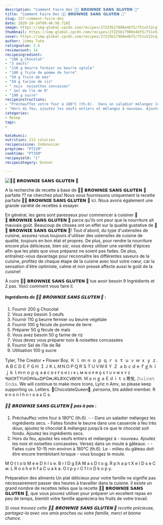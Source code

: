 ```yaml
---
description: "Comment Faire Des 🍫🥜 𝗕𝗥𝗢𝗪𝗡𝗜𝗘 𝗦𝗔𝗡𝗦 𝗚𝗟𝗨𝗧𝗘𝗡 🥜"
title: "Comment Faire Des 🍫🥜 𝗕𝗥𝗢𝗪𝗡𝗜𝗘 𝗦𝗔𝗡𝗦 𝗚𝗟𝗨𝗧𝗘𝗡 🥜"
slug: 337-comment-faire-des
date: 2020-10-24T09:46:56.710Z
image: https://img-global.cpcdn.com/recipes/27225b17980e4bf5/751x532cq70/🍫🥜-𝗕𝗥𝗢𝗪𝗡𝗜𝗘-𝗦𝗔𝗡𝗦-𝗚𝗟𝗨𝗧𝗘𝗡-🥜-photo-principale-de-la-recette.jpg
thumbnail: https://img-global.cpcdn.com/recipes/27225b17980e4bf5/751x532cq70/🍫🥜-𝗕𝗥𝗢𝗪𝗡𝗜𝗘-𝗦𝗔𝗡𝗦-𝗚𝗟𝗨𝗧𝗘𝗡-🥜-photo-principale-de-la-recette.jpg
cover: https://img-global.cpcdn.com/recipes/27225b17980e4bf5/751x532cq70/🍫🥜-𝗕𝗥𝗢𝗪𝗡𝗜𝗘-𝗦𝗔𝗡𝗦-𝗚𝗟𝗨𝗧𝗘𝗡-🥜-photo-principale-de-la-recette.jpg
author: Jimmy Tate
ratingvalue: 3.6
reviewcount: 14
recipeingredient:
- "200 g Chocolat"
- "3 oeufs"
- "110 g beurre fermier ou beurre vgtale"
- "100 g fcule de pomme de terre"
- "50 g fcule de mas"
- "50 g farine de riz"
- " noix  noisettes concasses"
- " Sel de lle de R"
- "100 g sucre"
recipeinstructions:
- "Préchauffez votre four à 180°C (th.6).  Dans un saladier mélangez les ingrédients secs.  Faites fondre le beurre dans une casserole à feu très doux, ajoutez le chocolat &amp; mélangez jusqu’à ce que le chocolat soit fondu. Ajoutez les ingrédients secs."
- "Hors du feu, ajoutez les oeufs entiers et mélangez à nouveau. Ajoutez les noix et noisettes concassées. Versez dans un moule à gâteaux.  Faites cuire 10-15 min environ à 180°C (th.6). Le milieu du gâteau doit être encore tremblotant lorsque vous bougez le moule."
categories:
- Resep
tags:
- 

katakunci:  
nutrition: 213 calories
recipecuisine: Indonesian
preptime: "PT21M"
cooktime: "PT35M"
recipeyield: "1"
recipecategory: Dinner

---
```



![🍫🥜 𝗕𝗥𝗢𝗪𝗡𝗜𝗘 𝗦𝗔𝗡𝗦 𝗚𝗟𝗨𝗧𝗘𝗡 🥜](https://img-global.cpcdn.com/recipes/27225b17980e4bf5/751x532cq70/🍫🥜-𝗕𝗥𝗢𝗪𝗡𝗜𝗘-𝗦𝗔𝗡𝗦-𝗚𝗟𝗨𝗧𝗘𝗡-🥜-photo-principale-de-la-recette.jpg)

A la recherche de recette à base de 🍫🥜 𝗕𝗥𝗢𝗪𝗡𝗜𝗘 𝗦𝗔𝗡𝗦 𝗚𝗟𝗨𝗧𝗘𝗡 🥜 parfaite ?? ne cherchez plus! Nous vous fournissons uniquement la recette parfaite 🍫🥜 𝗕𝗥𝗢𝗪𝗡𝗜𝗘 𝗦𝗔𝗡𝗦 𝗚𝗟𝗨𝗧𝗘𝗡 🥜 ici. Nous avons également une grande variété de recettes à essayer.

En général, les gens sont paresseux pour commencer à cuisiner 🍫🥜 𝗕𝗥𝗢𝗪𝗡𝗜𝗘 𝗦𝗔𝗡𝗦 𝗚𝗟𝗨𝗧𝗘𝗡 🥜 parce qu'ils ont peur que la nourriture ait mauvais goût. Beaucoup de choses ont un effet sur la qualité gustative de 🍫🥜 𝗕𝗥𝗢𝗪𝗡𝗜𝗘 𝗦𝗔𝗡𝗦 𝗚𝗟𝗨𝗧𝗘𝗡 🥜! Tout d'abord, du type d'ustensiles de cuisine, assurez-vous toujours d'utiliser des ustensiles de cuisine de qualité, toujours en bon état et propres. De plus, pour rendre la nourriture encore plus délicieuse, bien sûr, vous devez utiliser une variété d'épices afin que les plats que vous préparez ne soient pas fades. De plus, entraînez-vous davantage pour reconnaître les différentes saveurs de la cuisine, profitez de chaque étape de la cuisine avec tout votre cœur, car la sensation d'être optimiste, calme et non pressé affecte aussi le goût de la cuisine!

<!--inarticleads1-->

À cuire 🍫🥜 𝗕𝗥𝗢𝗪𝗡𝗜𝗘 𝗦𝗔𝗡𝗦 𝗚𝗟𝗨𝗧𝗘𝗡 🥜 tue avoir besoin 9 Ingrédients et 2 pas. Voici comment vous faire il.

##### Ingrédients de 🍫🥜 𝗕𝗥𝗢𝗪𝗡𝗜𝗘 𝗦𝗔𝗡𝗦 𝗚𝗟𝗨𝗧𝗘𝗡 🥜 :

1. Fournir 200 g Chocolat
1. Vous avez besoin 3 oeufs
1. Fournir 110 g beurre fermier ou beurre végétale
1. Fournir 100 g fécule de pomme de terre
1. Préparer 50 g fécule de maïs
1. Vous avez besoin 50 g farine de riz
1. Vous devez vous préparer  noix &amp; noisettes concassées
1. Fournir  Sel de l’île de Ré
1. Utilisation 100 g sucre


Tyler, The Creator • Flower Boy. Ｋ ｌ ｍ ｎ ｏ ｐ ｑ ｒ ｓ ｔ ｕ ｖ ｗ ｘ ｙ ｚ. ＡＢＣＤＥＦＧＨ ＩＪＫＬＭＮＯＰＱＲＳＴＵＶＷＸＹ Ｚ ａｂｃｄｅｆｇｈｉｊｋｌｍｎｏｐｑ ᴀ в с ᴅ ᴇ ғ ɢ н ɪ ᴊ ᴋ ʟ м ɴ o ᴘ ʀ ǫ s т ᴜ v ᴡ x ʏ ᴢ ᑫᗯᕮᖇTYᑌIOᑭᗩᔕᗪᖴGᕼᒍKᒪᘔ᙭ᑕᐯᗷᑎᗰ. ＭａｎｇａＥｄｉｔｓ寒気. 𝙳𝚞𝚕𝚌𝚎𝚝 𝚂𝚘𝚍𝚊. We will continue to make more Icons, Lyric n Amv, so please keep supporting us. Letters. 🍫ChocolateQueen🍫. 𝘱𝘦𝘳𝘴𝘰𝘯𝘢, bts added member. R e n o n I h n r o a s C s. 

<!--inarticleads2-->

##### 🍫🥜 𝗕𝗥𝗢𝗪𝗡𝗜𝗘 𝗦𝗔𝗡𝗦 𝗚𝗟𝗨𝗧𝗘𝗡 🥜 pas à pas :

1. Préchauffez votre four à 180°C (th.6). -  - Dans un saladier mélangez les ingrédients secs.  - Faites fondre le beurre dans une casserole à feu très doux, ajoutez le chocolat &amp; mélangez jusqu’à ce que le chocolat soit fondu. Ajoutez les ingrédients secs.
1. Hors du feu, ajoutez les oeufs entiers et mélangez à - nouveau. Ajoutez les noix et noisettes concassées. Versez dans un moule à gâteaux. -  - Faites cuire 10-15 min environ à 180°C (th.6). Le - milieu du gâteau doit être encore tremblotant lorsque - vous bougez le moule.


M O t t o b M e e D h I s e. B r I D g EA M a s D t o g. R p h a p t X e I D s e C w. L R o o h e h f a C u a k a. O t p y r C f I n D k o p y. 

<!--inarticleads1-->

<p>
Préparation des aliments Un plat délicieux pour votre famille ne signifie pas nécessairement passer des heures à travailler dans la cuisine. Il existe un grand nombre de recettes telles que la recette 🍫🥜 𝗕𝗥𝗢𝗪𝗡𝗜𝗘 𝗦𝗔𝗡𝗦 𝗚𝗟𝗨𝗧𝗘𝗡 🥜, que vous pouvez utiliser pour préparer un excellent repas en peu de temps, bientôt votre famille appréciera les fruits de votre travail.
</p>

<p>
<i>Si vous trouvez cette 🍫🥜 𝗕𝗥𝗢𝗪𝗡𝗜𝗘 𝗦𝗔𝗡𝗦 𝗚𝗟𝗨𝗧𝗘𝗡 🥜 recette précieuse, partagez-la avec vos amis proches ou votre famille, merci et bonne chance.</i>
</p>
